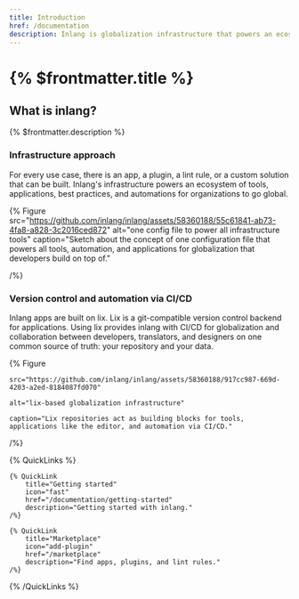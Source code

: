 ```yaml
---
title: Introduction
href: /documentation
description: Inlang is globalization infrastructure that powers an ecosystem of apps, plugins, and solutions that make globalization simple.
---
```


# {% $frontmatter.title %}

## What is inlang?

{% $frontmatter.description %}

<!-- TODO illustration of inlang ecosystem -->

### Infrastructure approach

For every use case, there is an app, a plugin, a lint rule, or a custom solution that can be built. Inlang's infrastructure powers an ecosystem of tools, applications, best practices, and automations for organizations to go global.

{% Figure
src="https://github.com/inlang/inlang/assets/58360188/55c61841-ab73-4fa8-a828-3c2016ced872"
alt="one config file to power all infrastructure tools"
caption="Sketch about the concept of one configuration file that powers all tools, automation, and applications for globalization that developers build on top of."

/%}

### Version control and automation via CI/CD

Inlang apps are built on lix. Lix is a git-compatible version control backend for applications. Using lix provides inlang with CI/CD for globalization and collaboration between developers, translators, and designers on one common source of truth: your repository and your data.

{% Figure

    src="https://github.com/inlang/inlang/assets/58360188/917cc987-669d-4203-a2ed-8184087fd070"

    alt="lix-based globalization infrastructure"

    caption="Lix repositories act as building blocks for tools, applications like the editor, and automation via CI/CD."

/%}

{% QuickLinks %}

    {% QuickLink
        title="Getting started"
        icon="fast"
        href="/documentation/getting-started"
        description="Getting started with inlang."
    /%}

    {% QuickLink
        title="Marketplace"
        icon="add-plugin"
        href="/marketplace"
        description="Find apps, plugins, and lint rules."
    /%}

{% /QuickLinks %}
